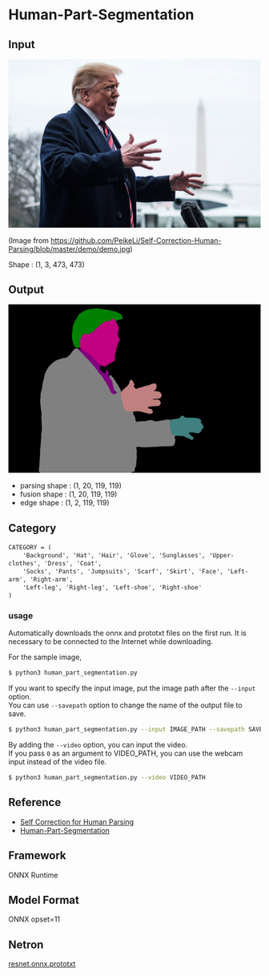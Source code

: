 # Human-Part-Segmentation

## Input

![Input](demo.jpg)

(Image from https://github.com/PeikeLi/Self-Correction-Human-Parsing/blob/master/demo/demo.jpg)

Shape : (1, 3, 473, 473)  

## Output

![Output](output.png)

- parsing shape : (1, 20, 119, 119)
- fusion shape : (1, 20, 119, 119)
- edge shape : (1, 2, 119, 119)

## Category

```
CATEGORY = (
    'Background', 'Hat', 'Hair', 'Glove', 'Sunglasses', 'Upper-clothes', 'Dress', 'Coat',
    'Socks', 'Pants', 'Jumpsuits', 'Scarf', 'Skirt', 'Face', 'Left-arm', 'Right-arm',
    'Left-leg', 'Right-leg', 'Left-shoe', 'Right-shoe'
)
```

### usage
Automatically downloads the onnx and prototxt files on the first run.
It is necessary to be connected to the Internet while downloading.

For the sample image,
``` bash
$ python3 human_part_segmentation.py
```

If you want to specify the input image, put the image path after the `--input` option.  
You can use `--savepath` option to change the name of the output file to save.
```bash
$ python3 human_part_segmentation.py --input IMAGE_PATH --savepath SAVE_IMAGE_PATH
```

By adding the `--video` option, you can input the video.   
If you pass `0` as an argument to VIDEO_PATH, you can use the webcam input instead of the video file.
```bash
$ python3 human_part_segmentation.py --video VIDEO_PATH
```

## Reference

- [Self Correction for Human Parsing](https://github.com/PeikeLi/Self-Correction-Human-Parsing)
- [Human-Part-Segmentation](https://github.com/mayankgrwl97/human-part-segmentation)

## Framework

ONNX Runtime

## Model Format

ONNX opset=11

## Netron

[resnet.onnx.prototxt](https://lutzroeder.github.io/netron/?url=https://storage.googleapis.com/ailia-models/human_part_segmentation/resnet.onnx.prototxt)
